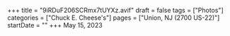 +++
title = "9iRDuF206SCRmx7tUYXz.avif"
draft = false
tags = ["Photos"]
categories = ["Chuck E. Cheese's"]
pages = ["Union, NJ (2700 US-22)"]
startDate = ""
+++
May 15, 2023
